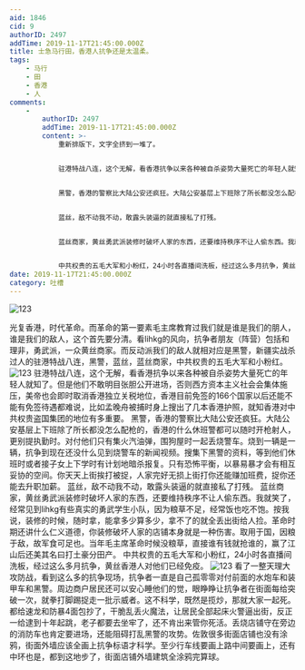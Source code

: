 ```yaml
---
aid: 1846
cid: 9
authorID: 2497
addTime: 2019-11-17T21:45:00.000Z
title: 士急马行田，香港人抗争还是太温柔。
tags:
    - 马行
    - 田
    - 香港
    - 人
comments:
    -
        authorID: 2497
        addTime: 2019-11-17T21:45:00.000Z
        content: >-
            重新排版下，文字全挤到一堆了。


            驻港特战八连，这个无解，看香港抗争以来各种被自杀姿势大量死亡的年轻人就知了。但是他们不敢明目张胆公开进场，否则西方资本主义社会会集体施压，美帝也会即时取消香港独立关税地位，香港目前免签的166个国家以后还能不能有免签待遇都难说，比如孟晚舟被捕时身上搜出了几本香港护照，就知香港对中共权贵盗国集团的地位有多重要。


            黑警，香港的警察比大陆公安还疯狂。大陆公安基层上下班除了所长都没怎么配枪的，香港的什么休班警都可以随时开枪射人，更别提执勤时。对付他们只有集火汽油弹，围狗屋时一起丢烧警车。烧到一辆是一辆，抗争到现在还没什么见到烧警车的新闻视频。搜集下黑警的资料，等到他们休班时或者接子女上下学时有计划地暗杀报复。只有恐怖平衡，以暴易暴才会有相互妥协的空间。你天天上街挨打被捉，人家完好无损上街打你还能赚加班费，捉你还能去升职加薪。


            蓝丝，敌不动我不动，敢露头装逼的就直接私了打残。


            蓝丝商家，黄丝勇武派装修时破坏人家的东西，还要维持秩序不让人偷东西。我就笑了，经常见到lihkg有些真实的勇武学生小队，因为粮草不足，经常饭也吃不饱。按我说，装修的时候，随时拿，能拿多少算多少，拿不了的就全丢出街给人捡。革命时期还讲什么仁义道德，你装修破坏人家的店铺本身就是一种伤害。取用于国，因粮于敌，故军食可足也。当年毛主席革命时候没粮草，直接谁有钱就抢谁的，赢了江山后还美其名曰打土豪分田产。


            中共权贵的五毛大军和小粉红，24小时各直播间洗板，经过这么多月抗争，黄丝香港人对他们已经免疫。
date: 2019-11-17T21:45:00.000Z
category: 吐槽
---
```


![123](https://i.pinimg.com/564x/47/c7/d9/47c7d98c114bcccac4cbe368a4b4bfee.jpg)

光复香港，时代革命。而革命的第一要素毛主席教育过我们就是谁是我们的朋人，谁是我们的敌人，这个首先要分清。看lihkg的风向，抗争者朋友（阵营）包括和理非，勇武派，一众黄丝商家。而反动派我们的敌人就相对应是黑警，新疆实战杀过人的驻港特战八连，黑警，蓝丝，蓝丝商家，中共权贵的五毛大军和小粉红。 ![123](https://i.pinimg.com/564x/b8/c9/fd/b8c9fd670f9b808f502f6139a9b1079c.jpg) 驻港特战八连，这个无解，看香港抗争以来各种被自杀姿势大量死亡的年轻人就知了。但是他们不敢明目张胆公开进场，否则西方资本主义社会会集体施压，美帝也会即时取消香港独立关税地位，香港目前免签的166个国家以后还能不能有免签待遇都难说，比如孟晚舟被捕时身上搜出了几本香港护照，就知香港对中共权贵盗国集团的地位有多重要。 黑警，香港的警察比大陆公安还疯狂。大陆公安基层上下班除了所长都没怎么配枪的，香港的什么休班警都可以随时开枪射人，更别提执勤时。对付他们只有集火汽油弹，围狗屋时一起丢烧警车。烧到一辆是一辆，抗争到现在还没什么见到烧警车的新闻视频。搜集下黑警的资料，等到他们休班时或者接子女上下学时有计划地暗杀报复。只有恐怖平衡，以暴易暴才会有相互妥协的空间。你天天上街挨打被捉，人家完好无损上街打你还能赚加班费，捉你还能去升职加薪。 蓝丝，敌不动我不动，敢露头装逼的就直接私了打残。 蓝丝商家，黄丝勇武派装修时破坏人家的东西，还要维持秩序不让人偷东西。我就笑了，经常见到lihkg有些真实的勇武学生小队，因为粮草不足，经常饭也吃不饱。按我说，装修的时候，随时拿，能拿多少算多少，拿不了的就全丢出街给人捡。革命时期还讲什么仁义道德，你装修破坏人家的店铺本身就是一种伤害。取用于国，因粮于敌，故军食可足也。当年毛主席革命时候没粮草，直接谁有钱就抢谁的，赢了江山后还美其名曰打土豪分田产。 中共权贵的五毛大军和小粉红，24小时各直播间洗板，经过这么多月抗争，黄丝香港人对他们已经免疫。 ![123](https://i.pinimg.com/236x/ff/14/0a/ff140aa20ead6925c979356c21785129.jpg) 看了一整天理大攻防战，看到这么多的抗争现场，抗争者一直是自己孤零零对付前面的水炮车和装甲车和黑警。周边商户居民还可以安心睡他们的觉，眼睁睁让抗争者在街面每给突破一次，就拳打脚踢捉走一批示威者。这不科学，既然是揽炒，那就大家一起死。都给速龙和防暴4面包抄了，干脆乱丢火魔法，让居民全部起床火警逼出街，反正一给逮到十年起跳，老子都要去坐牢了，还不肯出来管你死活。丢烧店铺守在旁边的消防车也肯定要进场，还能阻碍打乱黑警的攻势。佐敦很多街面店铺也没有涂鸦，街面外墙应该全画上抗争标语才科学。至少行车线要画上路中间要画上，还有中环也是，都到这地步了，街面店铺外墙建筑全涂鸦完算球。
